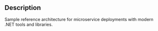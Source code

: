 ## Description

Sample reference architecture for microservice deployments with modern .NET tools and libraries.
